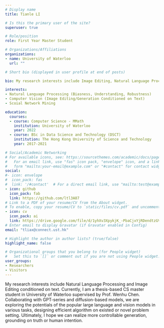 ```yaml
---
# Display name
title: Tianle LI

# Is this the primary user of the site?
superuser: true

# Role/position
role: First Year Master Student

# Organizations/Affiliations
organizations:
- name: University of Waterloo
  url: ""

# Short bio (displayed in user profile at end of posts)

bio: My research interests include Image Editing, Natural Language Processing, and Multimodular Learning. 

interests:
- Natural Language Processing (Biasness, Understanding, Robustness)
- Computer Vision (Image Editing/Generation Conditioned on Text)
- Scoial Network Mining

education:
  courses:
  - course: Computer Science - MMath
    institution: University of Waterloo
    year: 2022
  - course: BSc in Data Science and Technology (DSCT)
    institution: The Hong Kong University of Science and Technology
    year: 2017-2021

# Social/Academic Networking
# For available icons, see: https://sourcethemes.com/academic/docs/page-builder/#icons
#   For an email link, use "fas" icon pack, "envelope" icon, and a link in the
#   form "mailto:your-email@example.com" or "#contact" for contact widget.
social:
#- icon: envelope
#  icon_pack: fas
#  link: '/#contact'  # For a direct email link, use "mailto:test@example.org".
- icon: github
  icon_pack: fab
  link: https://github.com/ltl3A87
# Link to a PDF of your resume/CV from the About widget.
# To enable, copy your resume/CV to `static/files/cv.pdf` and uncomment the lines below.
- icon: cv
  icon_pack: ai
  link: https://drive.google.com/file/d/1yhXv3XpykjK_-PbaCjxYjRDendtzGV3i/view?usp=sharing
# Enter email to display Gravatar (if Gravatar enabled in Config)
email: "tliax@connect.ust.hk"

# Highlight the author in author lists? (true/false)
highlight_name: false

# Organizational groups that you belong to (for People widget)
#   Set this to `[]` or comment out if you are not using People widget.
user_groups:
- Researchers
- Visitors
---
```


My research interests include Natural Language Processing and Image Editing conditioned on text. Currently, I am a thesis-based CS master student in University of Waterloo supervised by Prof. Wenhu Chen. Collaborating with GPT-series and diffusion-based models, we are exploring the potentials of the popular large language and vision models in various tasks, designing efficient algorithm on existed or novel problem setting. Ultimately, I hope we can realize more controllable generation, grounding on truth or human intention.
